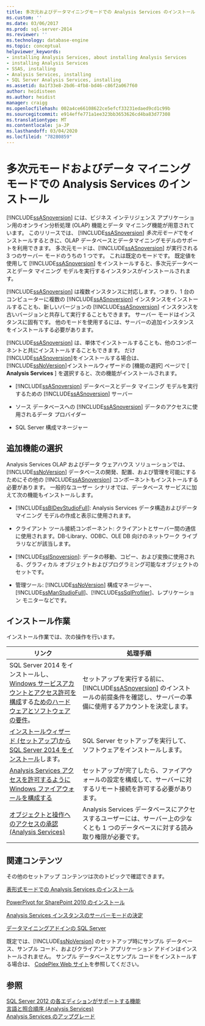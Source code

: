 ```yaml
---
title: 多次元およびデータマイニングモードでの Analysis Services のインストール |Microsoft Docs
ms.custom: ''
ms.date: 03/06/2017
ms.prod: sql-server-2014
ms.reviewer: ''
ms.technology: database-engine
ms.topic: conceptual
helpviewer_keywords:
- installing Analysis Services, about installing Analysis Services
- installing Analysis Services
- SSAS, installing
- Analysis Services, installing
- SQL Server Analysis Services, installing
ms.assetid: 8a1f33e8-2bd6-4fb8-bd46-c86f2a067f60
author: heidisteen
ms.author: heidist
manager: craigg
ms.openlocfilehash: 002a4ce66108622ce5efcf33231edaed9cd1c99b
ms.sourcegitcommit: e914effe771a1ee323bb3653626cd4ba83d77308
ms.translationtype: MT
ms.contentlocale: ja-JP
ms.lasthandoff: 03/04/2020
ms.locfileid: "78280859"
---
```

# <a name="install-analysis-services-in-multidimensional-and-data-mining-mode"></a>多次元モードおよびデータ マイニング モードでの Analysis Services のインストール
  
  [!INCLUDE[ssASnoversion](../../includes/ssasnoversion-md.md)] には、ビジネス インテリジェンス アプリケーション用のオンライン分析処理 (OLAP) 機能とデータ マイニング機能が用意されています。 このリリースでは、 [!INCLUDE[ssASnoversion](../../includes/ssasnoversion-md.md)] *多次元モード*でをインストールするときに、OLAP データベースとデータマイニングモデルのサポートを利用できます。 多次元モードは、[!INCLUDE[ssASnoversion](../../includes/ssasnoversion-md.md)] が実行される 3 つのサーバー モードのうちの 1 つです。 これは既定のモードです。 既定値を使用して [!INCLUDE[ssASnoversion](../../includes/ssasnoversion-md.md)] をインストールすると、多次元データベースとデータ マイニング モデルを実行するインスタンスがインストールされます。  
  
 
  [!INCLUDE[ssASnoversion](../../includes/ssasnoversion-md.md)] は複数インスタンスに対応します。つまり、1 台のコンピューターに複数の [!INCLUDE[ssASnoversion](../../includes/ssasnoversion-md.md)] インスタンスをインストールすることも、新しいバージョンの [!INCLUDE[ssASnoversion](../../includes/ssasnoversion-md.md)] インスタンスを古いバージョンと共存して実行することもできます。 サーバー モードはインスタンスに固有です。 他のモードを使用するには、サーバーの追加インスタンスをインストールする必要があります。  
  
 
  [!INCLUDE[ssASnoversion](../../includes/ssasnoversion-md.md)] は、単体でインストールすることも、他のコンポーネントと共にインストールすることもできます。 だけ[!INCLUDE[ssASnoversion](../../includes/ssasnoversion-md.md)]をインストールする場合は、 [!INCLUDE[ssNoVersion](../../includes/ssnoversion-md.md)]インストールウィザードの [機能の選択] ページで [ **Analysis Services** ] を選択すると、次の機能がインストールされます。  
  
-   
  [!INCLUDE[ssASnoversion](../../includes/ssasnoversion-md.md)] データベースとデータ マイニング モデルを実行するための [!INCLUDE[ssASnoversion](../../includes/ssasnoversion-md.md)] サーバー  
  
-   ソース データベースへの [!INCLUDE[ssASnoversion](../../includes/ssasnoversion-md.md)] データのアクセスに使用されるデータ プロバイダー  
  
-   SQL Server 構成マネージャー  
  
## <a name="choosing-additional-features"></a>追加機能の選択  
 Analysis Services OLAP およびデータ ウェアハウス ソリューションでは、[!INCLUDE[ssNoVersion](../../includes/ssnoversion-md.md)] データベースの開発、配置、および管理を可能にするためにその他の [!INCLUDE[ssASnoversion](../../includes/ssasnoversion-md.md)] コンポーネントもインストールする必要があります。 一般的なユーザー シナリオでは、データベース サービスに加えて次の機能もインストールします。  
  
-   
  [!INCLUDE[ssBIDevStudioFull](../../includes/ssbidevstudiofull-md.md)]: Analysis Services データ構造およびデータ マイニング モデルの作成と表示に使用されます。  
  
-   クライアント ツール接続コンポーネント: クライアントとサーバー間の通信に使用されます。DB-Library、ODBC、OLE DB 向けのネットワーク ライブラリなどが該当します。  
  
-   
  [!INCLUDE[ssISnoversion](../../includes/ssisnoversion-md.md)]: データの移動、コピー、および変換に使用される、グラフィカル オブジェクトおよびプログラミング可能なオブジェクトのセットです。  
  
-   管理ツール: [!INCLUDE[ssNoVersion](../../includes/ssnoversion-md.md)] 構成マネージャー、[!INCLUDE[ssManStudioFull](../../includes/ssmanstudiofull-md.md)]、[!INCLUDE[ssSqlProfiler](../../includes/sssqlprofiler-md.md)]、レプリケーション モニターなどです。  
  
## <a name="installation-tasks"></a>インストール作業  
 インストール作業では、次の操作を行います。  
  
|リンク|処理手順|  
|-----------|-----------|  
|SQL Server 2014 をインストールし、 [Windows サービスアカウントとアクセス許可を構成](../../database-engine/configure-windows/configure-windows-service-accounts-and-permissions.md)する[ためのハードウェアとソフトウェアの要件](hardware-and-software-requirements-for-installing-sql-server.md)。|セットアップを実行する前に、[!INCLUDE[ssASnoversion](../../includes/ssasnoversion-md.md)] のインストールの前提条件を確認し、サーバーの準備に使用するアカウントを決定します。|  
|[インストールウィザード &#40;セットアップ&#41;から SQL Server 2014 をインストール](../../database-engine/install-windows/install-sql-server-from-the-installation-wizard-setup.md)します。|SQL Server セットアップを実行して、ソフトウェアをインストールします。|  
|[Analysis Services アクセスを許可するように Windows ファイアウォールを構成する](https://docs.microsoft.com/analysis-services/instances/configure-the-windows-firewall-to-allow-analysis-services-access)|セットアップが完了したら、ファイアウォールの設定を構成して、サーバーに対するリモート接続を許可する必要があります。|  
|[オブジェクトと操作へのアクセスの承認 &#40;Analysis Services&#41;](https://docs.microsoft.com/analysis-services/multidimensional-models/authorizing-access-to-objects-and-operations-analysis-services)|Analysis Services データベースにアクセスするユーザーには、サーバー上の少なくとも 1 つのデータベースに対する読み取り権限が必要です。|  
  
## <a name="related-content"></a>関連コンテンツ  
 その他のセットアップ コンテンツは次のトピックで確認できます。  
  
 [表形式モードでの Analysis Services のインストール](https://docs.microsoft.com/analysis-services/instances/install-windows/install-analysis-services)  
  
 [PowerPivot for SharePoint 2010 のインストール](../../../2014/sql-server/install/powerpivot-for-sharepoint-2010-installation.md)  
  
 [Analysis Services インスタンスのサーバーモードの決定](https://docs.microsoft.com/analysis-services/instances/determine-the-server-mode-of-an-analysis-services-instance)  
  
 [データマイニングアドインの SQL Server](https://www.microsoft.com/download/details.aspx?id=35578)  
  
 既定では、[!INCLUDE[ssNoVersion](../../includes/ssnoversion-md.md)] のセットアップ時にサンプル データベース、サンプル コード、およびクライアント アプリケーション アドインはインストールされません。 サンプル データベースとサンプル コードをインストールする場合は、 [CodePlex Web サイト](https://go.microsoft.com/fwlink/?LinkId=87843)を参照してください。  
  
## <a name="see-also"></a>参照  
 [SQL Server 2012 の各エディションがサポートする機能](https://go.microsoft.com/fwlink/?linkid=232473)   
 [言語と照合順序 &#40;Analysis Services&#41;](../../../2014/analysis-services/languages-and-collations-analysis-services.md)   
 [Analysis Services のアップグレード](../../database-engine/install-windows/upgrade-analysis-services.md)  
  
  
